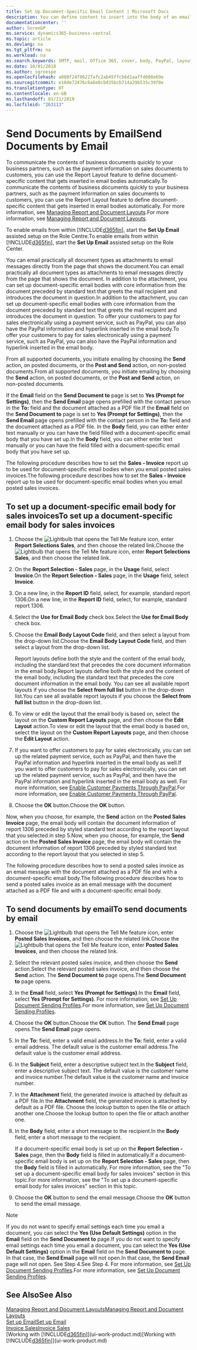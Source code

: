 ```yaml
---
title: Set Up Document-Specific Email Content | Microsoft Docs
description: You can define content to insert into the body of an email message, for example, a PayPal link. You can also attach documents to email messages.
documentationcenter: ''
author: SorenGP
ms.service: dynamics365-business-central
ms.topic: article
ms.devlang: na
ms.tgt_pltfrm: na
ms.workload: na
ms.search.keywords: SMTP, mail, Office 365, cover, body, PayPal, layout
ms.date: 10/01/2018
ms.author: sgroespe
ms.openlocfilehash: a800f24f86227afc2ab45ffcb6d1aaffd608e69e
ms.sourcegitcommit: e10de72476c6a6e0cbd35bcb714a29b535c39f0e
ms.translationtype: HT
ms.contentlocale: en-GB
ms.lasthandoff: 01/21/2019
ms.locfileid: "263113"
---
```

# <a name="send-documents-by-email"></a><span data-ttu-id="10c28-104">Send Documents by Email</span><span class="sxs-lookup"><span data-stu-id="10c28-104">Send Documents by Email</span></span>
<span data-ttu-id="10c28-105">To communicate the contents of business documents quickly to your business partners, such as the payment information on sales documents to customers, you can use the Report Layout feature to define document-specific content that gets inserted in email bodies automatically.</span><span class="sxs-lookup"><span data-stu-id="10c28-105">To communicate the contents of business documents quickly to your business partners, such as the payment information on sales documents to customers, you can use the Report Layout feature to define document-specific content that gets inserted in email bodies automatically.</span></span> <span data-ttu-id="10c28-106">For more information, see [Managing Report and Document Layouts](ui-manage-report-layouts.md).</span><span class="sxs-lookup"><span data-stu-id="10c28-106">For more information, see [Managing Report and Document Layouts](ui-manage-report-layouts.md).</span></span>

<span data-ttu-id="10c28-107">To enable emails from within [!INCLUDE[d365fin](includes/d365fin_md.md)], start the **Set Up Email** assisted setup on the Role Centre.</span><span class="sxs-lookup"><span data-stu-id="10c28-107">To enable emails from within [!INCLUDE[d365fin](includes/d365fin_md.md)], start the **Set Up Email** assisted setup on the Role Center.</span></span>

<span data-ttu-id="10c28-108">You can email practically all document types as attachments to email messages directly from the page that shows the document.</span><span class="sxs-lookup"><span data-stu-id="10c28-108">You can email practically all document types as attachments to email messages directly from the page that shows the document.</span></span> <span data-ttu-id="10c28-109">In addition to the attachment, you can set up document-specific email bodies with core information from the document preceded by standard text that greets the mail recipient and introduces the document in question.</span><span class="sxs-lookup"><span data-stu-id="10c28-109">In addition to the attachment, you can set up document-specific email bodies with core information from the document preceded by standard text that greets the mail recipient and introduces the document in question.</span></span> <span data-ttu-id="10c28-110">To offer your customers to pay for sales electronically using a payment service, such as PayPal, you can also have the PayPal information and hyperlink inserted in the email body.</span><span class="sxs-lookup"><span data-stu-id="10c28-110">To offer your customers to pay for sales electronically using a payment service, such as PayPal, you can also have the PayPal information and hyperlink inserted in the email body.</span></span>

<span data-ttu-id="10c28-111">From all supported documents, you initiate emailing by choosing the **Send** action, on posted documents, or the **Post and Send** action, on non-posted documents.</span><span class="sxs-lookup"><span data-stu-id="10c28-111">From all supported documents, you initiate emailing by choosing the **Send** action, on posted documents, or the **Post and Send** action, on non-posted documents.</span></span>

<span data-ttu-id="10c28-112">If the **Email** field on the **Send Document to** page is set to **Yes (Prompt for Settings)**, then the **Send Email** page opens prefilled with the contact person in the **To:** field and the document attached as a PDF file.</span><span class="sxs-lookup"><span data-stu-id="10c28-112">If the **Email** field on the **Send Document to** page is set to **Yes (Prompt for Settings)**, then the **Send Email** page opens prefilled with the contact person in the **To:** field and the document attached as a PDF file.</span></span> <span data-ttu-id="10c28-113">In the **Body** field, you can either enter text manually or you can have the field filled with a document-specific email body that you have set up.</span><span class="sxs-lookup"><span data-stu-id="10c28-113">In the **Body** field, you can either enter text manually or you can have the field filled with a document-specific email body that you have set up.</span></span>

<span data-ttu-id="10c28-114">The following procedure describes how to set the **Sales - Invoice** report up to be used for document-specific email bodies when you email posted sales invoices.</span><span class="sxs-lookup"><span data-stu-id="10c28-114">The following procedure describes how to set the **Sales - Invoice** report up to be used for document-specific email bodies when you email posted sales invoices.</span></span>

## <a name="to-set-up-a-document-specific-email-body-for-sales-invoices"></a><span data-ttu-id="10c28-115">To set up a document-specific email body for sales invoices</span><span class="sxs-lookup"><span data-stu-id="10c28-115">To set up a document-specific email body for sales invoices</span></span>
1. <span data-ttu-id="10c28-116">Choose the ![Lightbulb that opens the Tell Me feature](media/ui-search/search_small.png "Tell me what you want to do") icon, enter **Report Selections Sales**, and then choose the related link.</span><span class="sxs-lookup"><span data-stu-id="10c28-116">Choose the ![Lightbulb that opens the Tell Me feature](media/ui-search/search_small.png "Tell me what you want to do") icon, enter **Report Selections Sales**, and then choose the related link.</span></span>
2. <span data-ttu-id="10c28-117">On the **Report Selection - Sales** page, in the **Usage** field, select **Invoice**.</span><span class="sxs-lookup"><span data-stu-id="10c28-117">On the **Report Selection - Sales** page, in the **Usage** field, select **Invoice**.</span></span>
3. <span data-ttu-id="10c28-118">On a new line, in the **Report ID** field, select, for example, standard report 1306.</span><span class="sxs-lookup"><span data-stu-id="10c28-118">On a new line, in the **Report ID** field, select, for example, standard report 1306.</span></span>
4. <span data-ttu-id="10c28-119">Select the **Use for Email Body** check box.</span><span class="sxs-lookup"><span data-stu-id="10c28-119">Select the **Use for Email Body** check box.</span></span>
5. <span data-ttu-id="10c28-120">Choose the **Email Body Layout Code** field, and then select a layout from the drop-down list.</span><span class="sxs-lookup"><span data-stu-id="10c28-120">Choose the **Email Body Layout Code** field, and then select a layout from the drop-down list.</span></span>

    <span data-ttu-id="10c28-121">Report layouts define both the style and the content of the email body, including the standard text that precedes the core document information in the email body.</span><span class="sxs-lookup"><span data-stu-id="10c28-121">Report layouts define both the style and the content of the email body, including the standard text that precedes the core document information in the email body.</span></span> <span data-ttu-id="10c28-122">You can see all available report layouts if you choose the **Select from full list** button in the drop-down list.</span><span class="sxs-lookup"><span data-stu-id="10c28-122">You can see all available report layouts if you choose the **Select from full list** button in the drop-down list.</span></span>
6. <span data-ttu-id="10c28-123">To view or edit the layout that the email body is based on, select the layout on the **Custom Report Layouts** page, and then choose the **Edit Layout** action.</span><span class="sxs-lookup"><span data-stu-id="10c28-123">To view or edit the layout that the email body is based on, select the layout on the **Custom Report Layouts** page, and then choose the **Edit Layout** action.</span></span>
7. <span data-ttu-id="10c28-124">If you want to offer customers to pay for sales electronically, you can set up the related payment service, such as PayPal, and then have the PayPal information and hyperlink inserted in the email body as well.</span><span class="sxs-lookup"><span data-stu-id="10c28-124">If you want to offer customers to pay for sales electronically, you can set up the related payment service, such as PayPal, and then have the PayPal information and hyperlink inserted in the email body as well.</span></span> <span data-ttu-id="10c28-125">For more information, see [Enable Customer Payments Through PayPal](sales-how-enable-payment-service-extensions.md).</span><span class="sxs-lookup"><span data-stu-id="10c28-125">For more information, see [Enable Customer Payments Through PayPal](sales-how-enable-payment-service-extensions.md).</span></span>
8. <span data-ttu-id="10c28-126">Choose the **OK** button.</span><span class="sxs-lookup"><span data-stu-id="10c28-126">Choose the **OK** button.</span></span>

<span data-ttu-id="10c28-127">Now, when you choose, for example, the **Send** action on the **Posted Sales Invoice** page, the email body will contain the document information of report 1306 preceded by styled standard text according to the report layout that you selected in step 5.</span><span class="sxs-lookup"><span data-stu-id="10c28-127">Now, when you choose, for example, the **Send** action on the **Posted Sales Invoice** page, the email body will contain the document information of report 1306 preceded by styled standard text according to the report layout that you selected in step 5.</span></span>

<span data-ttu-id="10c28-128">The following procedure describes how to send a posted sales invoice as an email message with the document attached as a PDF file and with a document-specific email body.</span><span class="sxs-lookup"><span data-stu-id="10c28-128">The following procedure describes how to send a posted sales invoice as an email message with the document attached as a PDF file and with a document-specific email body.</span></span>

## <a name="to-send-documents-by-email"></a><span data-ttu-id="10c28-129">To send documents by email</span><span class="sxs-lookup"><span data-stu-id="10c28-129">To send documents by email</span></span>
1. <span data-ttu-id="10c28-130">Choose the ![Lightbulb that opens the Tell Me feature](media/ui-search/search_small.png "Tell me what you want to do") icon, enter **Posted Sales Invoices**, and then choose the related link.</span><span class="sxs-lookup"><span data-stu-id="10c28-130">Choose the ![Lightbulb that opens the Tell Me feature](media/ui-search/search_small.png "Tell me what you want to do") icon, enter **Posted Sales Invoices**, and then choose the related link.</span></span>
2. <span data-ttu-id="10c28-131">Select the relevant posted sales invoice, and then choose the **Send** action.</span><span class="sxs-lookup"><span data-stu-id="10c28-131">Select the relevant posted sales invoice, and then choose the **Send** action.</span></span> <span data-ttu-id="10c28-132">The **Send Document to** page opens.</span><span class="sxs-lookup"><span data-stu-id="10c28-132">The **Send Document to** page opens.</span></span>
3. <span data-ttu-id="10c28-133">In the **Email** field, select **Yes (Prompt for Settings)**.</span><span class="sxs-lookup"><span data-stu-id="10c28-133">In the **Email** field, select **Yes (Prompt for Settings)**.</span></span> <span data-ttu-id="10c28-134">For more information, see [Set Up Document Sending Profiles](sales-how-setup-document-send-profiles.md).</span><span class="sxs-lookup"><span data-stu-id="10c28-134">For more information, see [Set Up Document Sending Profiles](sales-how-setup-document-send-profiles.md).</span></span>
4. <span data-ttu-id="10c28-135">Choose the **OK** button.</span><span class="sxs-lookup"><span data-stu-id="10c28-135">Choose the **OK** button.</span></span> <span data-ttu-id="10c28-136">The **Send Email** page opens.</span><span class="sxs-lookup"><span data-stu-id="10c28-136">The **Send Email** page opens.</span></span>
5. <span data-ttu-id="10c28-137">In the **To:** field, enter a valid email address.</span><span class="sxs-lookup"><span data-stu-id="10c28-137">In the **To:** field, enter a valid email address.</span></span> <span data-ttu-id="10c28-138">The default value is the customer email address.</span><span class="sxs-lookup"><span data-stu-id="10c28-138">The default value is the customer email address.</span></span>
6. <span data-ttu-id="10c28-139">In the **Subject** field, enter a descriptive subject text.</span><span class="sxs-lookup"><span data-stu-id="10c28-139">In the **Subject** field, enter a descriptive subject text.</span></span> <span data-ttu-id="10c28-140">The default value is the customer name and invoice number.</span><span class="sxs-lookup"><span data-stu-id="10c28-140">The default value is the customer name and invoice number.</span></span>
7. <span data-ttu-id="10c28-141">In the **Attachment** field, the generated invoice is attached by default as a PDF file.</span><span class="sxs-lookup"><span data-stu-id="10c28-141">In the **Attachment** field, the generated invoice is attached by default as a PDF file.</span></span> <span data-ttu-id="10c28-142">Choose the lookup button to open the file or attach another one.</span><span class="sxs-lookup"><span data-stu-id="10c28-142">Choose the lookup button to open the file or attach another one.</span></span>
8. <span data-ttu-id="10c28-143">In the **Body** field, enter a short message to the recipient.</span><span class="sxs-lookup"><span data-stu-id="10c28-143">In the **Body** field, enter a short message to the recipient.</span></span>

    <span data-ttu-id="10c28-144">If a document-specific email body is set up on the **Report Selection - Sales** page, then the **Body** field is filled in automatically.</span><span class="sxs-lookup"><span data-stu-id="10c28-144">If a document-specific email body is set up on the **Report Selection - Sales** page, then the **Body** field is filled in automatically.</span></span> <span data-ttu-id="10c28-145">For more information, see the "To set up a document-specific email body for sales invoices" section in this topic.</span><span class="sxs-lookup"><span data-stu-id="10c28-145">For more information, see the "To set up a document-specific email body for sales invoices" section in this topic.</span></span>
9. <span data-ttu-id="10c28-146">Choose the **OK** button to send the email message.</span><span class="sxs-lookup"><span data-stu-id="10c28-146">Choose the **OK** button to send the email message.</span></span>

> [!NOTE]  
>   <span data-ttu-id="10c28-147">If you do not want to specify email settings each time you email a document, you can select the **Yes (Use Default Settings)** option in the **Email** field on the **Send Document to** page.</span><span class="sxs-lookup"><span data-stu-id="10c28-147">If you do not want to specify email settings each time you email a document, you can select the **Yes (Use Default Settings)** option in the **Email** field on the **Send Document to** page.</span></span> <span data-ttu-id="10c28-148">In that case, the **Send Email** page will not open.</span><span class="sxs-lookup"><span data-stu-id="10c28-148">In that case, the **Send Email** page will not open.</span></span> <span data-ttu-id="10c28-149">See Step 4.</span><span class="sxs-lookup"><span data-stu-id="10c28-149">See Step 4.</span></span> <span data-ttu-id="10c28-150">For more information, see [Set Up Document Sending Profiles](sales-how-setup-document-send-profiles.md).</span><span class="sxs-lookup"><span data-stu-id="10c28-150">For more information, see [Set Up Document Sending Profiles](sales-how-setup-document-send-profiles.md).</span></span>

## <a name="see-also"></a><span data-ttu-id="10c28-151">See Also</span><span class="sxs-lookup"><span data-stu-id="10c28-151">See Also</span></span>
[<span data-ttu-id="10c28-152">Managing Report and Document Layouts</span><span class="sxs-lookup"><span data-stu-id="10c28-152">Managing Report and Document Layouts</span></span>](ui-manage-report-layouts.md)  
[<span data-ttu-id="10c28-153">Set up Email</span><span class="sxs-lookup"><span data-stu-id="10c28-153">Set up Email</span></span>](admin-how-setup-email.md)  
[<span data-ttu-id="10c28-154">Invoice Sales</span><span class="sxs-lookup"><span data-stu-id="10c28-154">Invoice Sales</span></span>](sales-how-invoice-sales.md)  
<span data-ttu-id="10c28-155">[Working with [!INCLUDE[d365fin](includes/d365fin_md.md)]](ui-work-product.md)</span><span class="sxs-lookup"><span data-stu-id="10c28-155">[Working with [!INCLUDE[d365fin](includes/d365fin_md.md)]](ui-work-product.md)</span></span>
